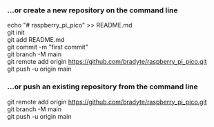 ### …or create a new repository on the command line  
echo "# raspberry_pi_pico" >> README.md  
git init  
git add README.md  
git commit -m "first commit"  
git branch -M main  
git remote add origin https://github.com/bradyte/raspberry_pi_pico.git  
git push -u origin main  

### …or push an existing repository from the command line  
git remote add origin https://github.com/bradyte/raspberry_pi_pico.git  
git branch -M main  
git push -u origin main  